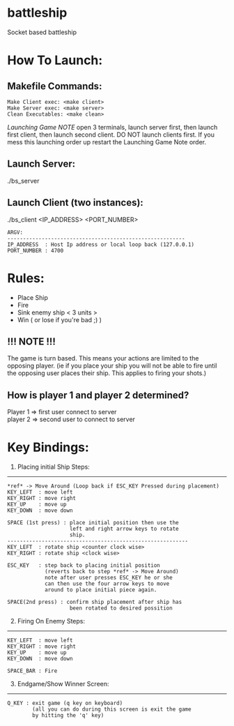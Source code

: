 # battleship
Socket based battleship

How To Launch:
===============================================================================
  Makefile Commands:
  -----------------------------------------------------------
    Make Client exec: <make client>
    Make Server exec: <make server>
    Clean Executables: <make clean>

  *Launching Game NOTE* open 3 terminals, launch server first, then
        launch first client, then launch second client. DO NOT launch
        clients first. If you mess this launching order up restart the
        Launching Game Note order.

  Launch Server:
  -----------------------------------------------------------
  ./bs_server

  Launch Client (two instances):
  -----------------------------------------------------------
  ./bs_client <IP_ADDRESS> <PORT_NUMBER>

    ARGV:
    ---------------------------------------------------------
    IP_ADDRESS  : Host Ip address or local loop back (127.0.0.1)
    PORT_NUMBER : 4700

Rules:
===============================================================================
- Place Ship
- Fire
- Sink enemy ship < 3 units >
- Win ( or lose if you're bad ;) )

!!! NOTE !!!
-------------------------------------------------------------
  The game is turn based. This means your actions are limited
  to the opposing player. (ie if you place your ship you will
    not be able to fire until the opposing user places their
    ship. This applies to firing your shots.)

How is player 1 and player 2 determined?
-------------------------------------------------------------
  Player 1 => first user connect to server  
  player 2 => second user to connect to server  

Key Bindings:
===============================================================================
1) Placing initial Ship Steps:
--------------------------------------------------------------

    *ref* -> Move Around (Loop back if ESC_KEY Pressed during placement)
    KEY_LEFT  : move left
    KEY_RIGHT : move right
    KEY_UP    : move up
    KEY_DOWN  : move down

    SPACE (1st press) : place initial position then use the
                        left and right arrow keys to rotate
                        ship.
    ----------------------------------------------------------
    KEY_LEFT  : rotate ship <counter clock wise>
    KEY_RIGHT : rotate ship <clock wise>

    ESC_KEY   : step back to placing initial position
                (reverts back to step *ref* -> Move Around)
                note after user presses ESC_KEY he or she
                can then use the four arrow keys to move
                around to place initial piece again.

    SPACE(2nd press) : confirm ship placement after ship has
                        been rotated to desired possition

2) Firing On Enemy Steps:
--------------------------------------------------------------
    KEY_LEFT  : move left  
    KEY_RIGHT : move right  
    KEY_UP    : move up  
    KEY_DOWN  : move down  

    SPACE_BAR : Fire  

3) Endgame/Show Winner Screen:
--------------------------------------------------------------
    Q_KEY : exit game (q key on keyboard)
            (all you can do during this screen is exit the game
            by hitting the 'q' key)
